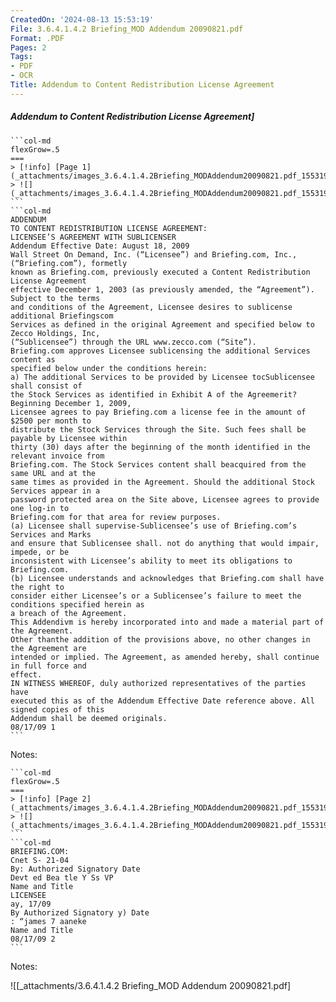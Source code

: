 ```yaml
---
CreatedOn: '2024-08-13 15:53:19'
File: 3.6.4.1.4.2 Briefing_MOD Addendum 20090821.pdf
Format: .PDF
Pages: 2
Tags:
- PDF
- OCR
Title: Addendum to Content Redistribution License Agreement
---
```


##### Addendum to Content Redistribution License Agreement]

  
````col
```col-md
flexGrow=.5
===
> [!info] [Page 1](_attachments/images_3.6.4.1.4.2Briefing_MODAddendum20090821.pdf_155319/page_1.png)
> ![](_attachments/images_3.6.4.1.4.2Briefing_MODAddendum20090821.pdf_155319/page_1.png)
```  
```col-md
ADDENDUM
TO CONTENT REDISTRIBUTION LICENSE AGREEMENT:  
LICENSEE’S AGREEMENT WITH SUBLICENSER
Addendum Effective Date: August 18, 2009  
Wall Street On Demand, Inc. (“Licensee”) and Briefing.com, Inc., (“Briefing.com”), formetly
known as Briefing.com, previously executed a Content Redistribution License Agreement
effective December 1, 2003 (as previously amended, the “Agreement”). Subject to the terms
and conditions of the Agreement, Licensee desires to sublicense additional Briefingscom
Services as defined in the original Agreement and specified below to Zecco Holdings, Inc,
(“Sublicensee”) through the URL www.zecco.com (“Site”).  
Briefing.com approves Licensee sublicensing the additional Services content as
specified below under the conditions herein:  
a) The additional Services to be provided by Licensee tocSublicensee shall consist of
the Stock Services as identified in Exhibit A of the Agreemerit? Beginning December 1, 2009,
Licensee agrees to pay Briefing.com a license fee in the amount of $2500 per month to
distribute the Stock Services through the Site. Such fees shall be payable by Licensee within
thirty (30) days after the beginning of the month identified in the relevant invoice from
Briefing.com. The Stock Services content shall beacquired from the same URL and at the
same times as provided in the Agreement. Should the additional Stock Services appear in a
password protected area on the Site above, Licensee agrees to provide one log-in to
Briefing.com for that area for review purposes.  
(a) Licensee shall supervise-Sublicensee’s use of Briefing.com’s Services and Marks
and ensure that Sublicensee shall. not do anything that would impair, impede, or be
inconsistent with Licensee’s ability to meet its obligations to Briefing.com.  
(b) Licensee understands and acknowledges that Briefing.com shall have the right to
consider either Licensee’s or a Sublicensee’s failure to meet the conditions specified herein as
a breach of the Agreement.  
This Addendivm is hereby incorporated into and made a material part of the Agreement.
Other thanthe addition of the provisions above, no other changes in the Agreement are
intended or implied. The Agreement, as amended hereby, shall continue in full force and
effect.  
IN WITNESS WHEREOF, duly authorized representatives of the parties have
executed this as of the Addendum Effective Date reference above. All signed copies of this
Addendum shall be deemed originals.  
08/17/09 1  
```
````
Notes:    
````col
```col-md
flexGrow=.5
===
> [!info] [Page 2](_attachments/images_3.6.4.1.4.2Briefing_MODAddendum20090821.pdf_155319/page_2.png)
> ![](_attachments/images_3.6.4.1.4.2Briefing_MODAddendum20090821.pdf_155319/page_2.png)
```  
```col-md
BRIEFING.COM:  
Cnet S- 21-04
By: Authorized Signatory Date
Devt ed Bea tle Y Ss VP
Name and Title  
LICENSEE
ay, 17/09  
By Authorized Signatory y) Date
: “james 7 aaneke  
Name and Title  
08/17/09 2  
```
````
Notes:  


![[_attachments/3.6.4.1.4.2 Briefing_MOD Addendum 20090821.pdf]